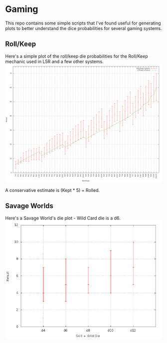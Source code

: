 # Gaming

This repo contains some simple scripts that I've found useful for generating plots to better understand the dice probabilities for several gaming systems.

## Roll/Keep
Here's a simple plot of the roll/keep die probabilities for the Roll/Keep mechanic used in L5R and a few other systems.
![L5R chart](l5r.png)

A conservative estimate is (Kept * 5) + Rolled.


## Savage Worlds

Here's a Savage World's die plot - Wild Card die is a d6.
![Savage Worlds Plot](sw.png)

